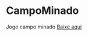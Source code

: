 <style>
    @import "{{ site.theme }}";
</style>
# CampoMinado
Jogo campo minado
[Baixe aqui](/dist/CampoMinado.zip)
